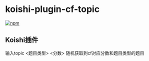 # koishi-plugin-cf-topic

[![npm](https://img.shields.io/npm/v/koishi-plugin-cf-topic?style=flat-square)](https://www.npmjs.com/package/koishi-plugin-cf-topic)

## Koishi插件
输入topic <题目类型> <分数> 随机获取到cf对应分数和题目类型的题目
